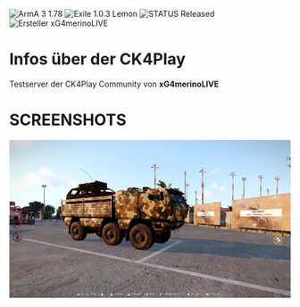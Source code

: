 ![ArmA 3 1.78](https://img.shields.io/badge/Arma%203-1.78-blue.svg) ![Exile 1.0.3 Lemon](https://img.shields.io/badge/Exile-1.0.3%20Lemon-C72651.svg) ![STATUS Released](https://img.shields.io/badge/STATUS-Released-75A570.svg) ![Ersteller xG4merinoLIVE](https://img.shields.io/badge/Ersteller-xG4merinoLIVE-blue.svg)
<br>
# Infos über der CK4Play
Testserver der CK4Play Community von <b>xG4merinoLIVE</b>
# SCREENSHOTS
<center>

<img src="https://github.com/xG4merinoLIVE/CK4Play_Exile_Projekt/blob/master/Screenshots/Neu_Kleine/Screen_1.png">

</center>